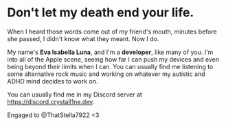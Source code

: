# Don't let my death end your life.

When I heard those words come out of my friend's mouth, minutes before she passed, I didn't know what they meant. Now I do.

My name's **Eva Isabella Luna**, and I'm a **developer**, like many of you. I'm into all of the Apple scene, seeing how far I can push my devices and even being beyond their limits when I can. You can usually find me listening to some alternative rock music and working on whatever my autistic and ADHD mind decides to work on.

You can usually find me in my Discord server at https://discord.crystall1ne.dev. 

Engaged to @ThatStella7922 <3
